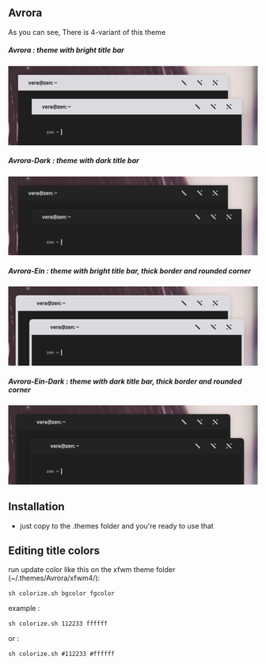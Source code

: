 ## Avrora
As you can see, There is 4-variant of this theme

##### Avrora : theme with bright title bar
![Avrora](../previews/avrora.png)

##### Avrora-Dark : theme with dark title bar
![Avrora-Dark](../previews/avrora-dark.png)

##### Avrora-Ein : theme with bright title bar, thick border and rounded corner
![Avrora-Ein](../previews/avrora-ein.png)

##### Avrora-Ein-Dark : theme with dark title bar, thick border and rounded corner
![Avrora-Ein-Dark](../previews/avrora-ein-dark.png)

## Installation
- just copy to the .themes folder and you're ready to use that

## Editing title colors
run update color like this on the xfwm theme folder (~/.themes/Avrora/xfwm4/):
```
sh colorize.sh bgcolor fgcolor
```
example :
```
sh colorize.sh 112233 ffffff
```
or :
```
sh colorize.sh #112233 #ffffff
```
